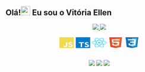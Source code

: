## Olá!<img src="https://raw.githubusercontent.com/nixin72/nixin72/master/wave.gif" width="25" height="25"> Eu sou o Vitória Ellen
<div align="rigth">
<div align="center">
  <div style="display: inline_block">
  <a href="https://github.com/vitoriaellen03">
  <img height="180em" src="https://github-readme-stats.vercel.app/api?username=vitoriaellen03&show_icons=true&theme=darcula&include_all_commits=true&count_private=true"/>
  <img height="180em" src="https://github-readme-stats.vercel.app/api/top-langs/?username=vitoriaellen03&layout=compact&langs_count=7&theme=darcula"/></a>
</div>
  
<div style="display: inline_block"><br>
  <img alt="vi-Js" height="30" width="40" src="https://raw.githubusercontent.com/devicons/devicon/master/icons/javascript/javascript-plain.svg">
  <img alt="vi-Ts" height="30" width="40" src="https://raw.githubusercontent.com/devicons/devicon/master/icons/typescript/typescript-plain.svg">
  <img alt="vi-React" height="30" width="40" src="https://raw.githubusercontent.com/devicons/devicon/master/icons/react/react-original.svg">
  <img alt="vi-HTML" height="30" width="40" src="https://raw.githubusercontent.com/devicons/devicon/master/icons/html5/html5-original.svg">
  <img alt="vi-CSS" height="30" width="40" src="https://raw.githubusercontent.com/devicons/devicon/master/icons/css3/css3-original.svg">
</div>
  
  ##
 
<div>
  <a href="https://www.instagram.com/vii16_/" target="_blank"><img src="https://img.shields.io/badge/Instagram-E4405F?style=for-the-badge&logo=instagram&logoColor=white" target="_blank"></a>
  <a href = "mailto:contato.vitoriaellen03@gmail.com"><img src="https://img.shields.io/badge/Gmail-D14836?style=for-the-badge&logo=gmail&logoColor=white" target="_blank"></a>
  <a href="https://www.linkedin.com/in/vitoriaellen" target="_blank"><img src="https://img.shields.io/badge/-LinkedIn-%230077B5?style=for-the-badge&logo=linkedin&logoColor=white" target="_blank"></a> 
</div>
</div>
